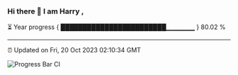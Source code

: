 ### Hi there 👋 I am Harry , 

⏳ Year progress { ████████████████████████▁▁▁▁▁▁ } 80.02 %

---

⏰ Updated on Fri, 20 Oct 2023 02:10:34 GMT

![Progress Bar CI](https://github.com/duykhang68/duykhang68/workflows/Progress%20Bar%20CI/badge.svg)
